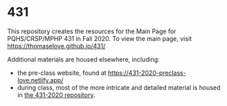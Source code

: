 # 431

This repository creates the resources for the Main Page for PQHS/CRSP/MPHP 431 in Fall 2020. To view the main page, visit https://thomaselove.github.io/431/

Additional materials are housed elsewhere, including:

- the pre-class website, found at https://431-2020-preclass-love.netlify.app/ 
- during class, most of the more intricate and detailed material is housed in [the 431-2020 repository](https://github.com/THOMASELOVE/431-2020).
